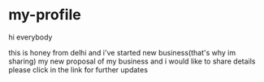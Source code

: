 # my-profile

hi everybody

this is honey from delhi and i've started new business(that's why im sharing)
my new proposal of my business and i would like to share details
please click in the link for further updates
